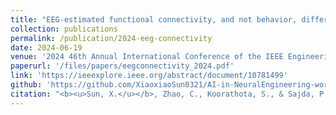 ```yaml
---
title: "EEG-estimated functional connectivity, and not behavior, differentiates Parkinson's patients from health controls during the Simon conflict task"
collection: publications
permalink: /publication/2024-eeg-connectivity
date: 2024-06-19
venue: '2024 46th Annual International Conference of the IEEE Engineering in Medicine and Biology Society (EMBC)'
paperurl: '/files/papers/eegconnectivity_2024.pdf'
link: 'https://ieeexplore.ieee.org/abstract/document/10781499'
github: 'https://github.com/XiaoxiaoSun0321/AI-in-NeuralEngineering-workshop-demo'
citation: "<b><u>Sun, X.</u></b>, Zhao, C., Koorathota, S., & Sajda, P. (2024). EEG-estimated functional connectivity, and not behavior, differentiates Parkinson patients from health controls during the Simon conflict task. <i>In 2024 46th Annual International Conference of the IEEE Engineering in Medicine and Biology Society (EMBC)</i> (pp. 1-6). IEEE."
---
```


